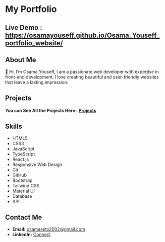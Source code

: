 # My Portfolio

## Live Demo : https://osamayouseff.github.io/Osama_Youseff_portfolio_website/

## About Me

👋 Hi, I’m Osama Youseff, I am a passionate web developer with expertise in front-end development. I love creating beautiful and user-friendly websites that leave a lasting impression.

## Projects

#### You can See All the Projects Here : [Projects](https://osamayouseff.github.io/Osama_Youseff_portfolio_website/#projects-sec)

## Skills

-   HTML5
-   CSS3
-   JavaScript
-   TypeScript
-   React.js
-   Responsive Web Design
-   Git
-   GitHub
-   Bootstrap
-   Tailwind CSS
-   Material UI
-   Database
-   API

## Contact Me

-   **Email:** osamaseto2002@gmail.com
-   **LinkedIn:** [Connect](https://www.linkedin.com/in/osama-youseff-5341a3224/)
